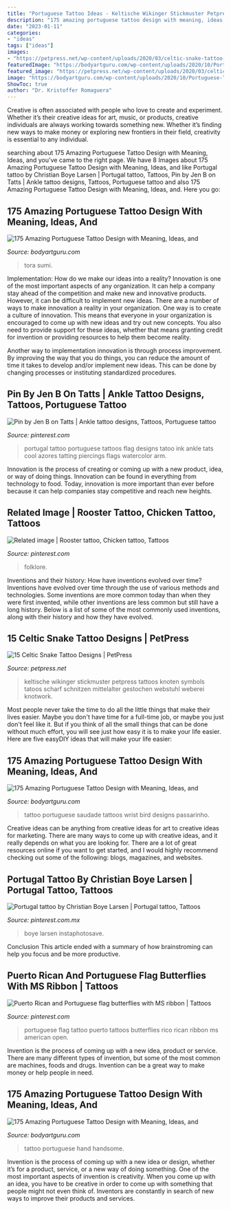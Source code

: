 ```yaml
---
title: "Portuguese Tattoo Ideas - Keltische Wikinger Stickmuster Petpress Tattoos Knoten Symbols Tatoos Scharf Schnitzen Mittelalter Gestochen Webstuhl Weberei Knotwork"
description: "175 amazing portuguese tattoo design with meaning, ideas, and"
date: "2023-01-11"
categories:
- "ideas"
tags: ["ideas"]
images:
- "https://petpress.net/wp-content/uploads/2020/03/celtic-snake-tattoo-art-design.jpg"
featuredImage: "https://bodyartguru.com/wp-content/uploads/2020/10/Portuguese-Tattoo-101.jpg"
featured_image: "https://petpress.net/wp-content/uploads/2020/03/celtic-snake-tattoo-art-design.jpg"
image: "https://bodyartguru.com/wp-content/uploads/2020/10/Portuguese-Tattoo-178.jpg"
ShowToc: true
author: "Dr. Kristoffer Romaguera"
---
```



Creative is often associated with people who love to create and experiment. Whether it’s their creative ideas for art, music, or products, creative individuals are always working towards something new. Whether it’s finding new ways to make money or exploring new frontiers in their field, creativity is essential to any individual.

	

		
searching about 175 Amazing Portuguese Tattoo Design with Meaning, Ideas, and you've came to the right page. We have 8 Images about 175 Amazing Portuguese Tattoo Design with Meaning, Ideas, and like Portugal tattoo by Christian Boye Larsen | Portugal tattoo, Tattoos, Pin by Jen B on Tatts | Ankle tattoo designs, Tattoos, Portuguese tattoo and also 175 Amazing Portuguese Tattoo Design with Meaning, Ideas, and. Here you go:
		
    
## 175 Amazing Portuguese Tattoo Design With Meaning, Ideas, And

<img loading=lazy src="https://bodyartguru.com/wp-content/uploads/2020/10/Portuguese-Tattoo-158.jpg" onerror="this.onerror=null;this.src='https://tse2.mm.bing.net/th?id=OIP.NQl6HBbNP_QUj3jHa1qoUAHaFj&amp;pid=15.1';" alt="175 Amazing Portuguese Tattoo Design with Meaning, Ideas, and">

_Source: bodyartguru.com_

>tora sumi. 

	

Implementation: How do we make our ideas into a reality?
Innovation is one of the most important aspects of any organization. It can help a company stay ahead of the competition and make new and innovative products. However, it can be difficult to implement new ideas. There are a number of ways to make innovation a reality in your organization. 
One way is to create a culture of innovation. This means that everyone in your organization is encouraged to come up with new ideas and try out new concepts. You also need to provide support for these ideas, whether that means granting credit for invention or providing resources to help them become reality. 

Another way to implementation innovation is through process improvement. By improving the way that you do things, you can reduce the amount of time it takes to develop and/or implement new ideas. This can be done by changing processes or instituting standardized procedures.

    
## Pin By Jen B On Tatts | Ankle Tattoo Designs, Tattoos, Portuguese Tattoo

<img loading=lazy src="https://i.pinimg.com/originals/13/64/20/136420f57f9aab762377947fd8e6797b.jpg" onerror="this.onerror=null;this.src='https://tse1.mm.bing.net/th?id=OIP.i3zr9mnMrZXkaD8DxZS5MAAAAA&amp;pid=15.1';" alt="Pin by Jen B on Tatts | Ankle tattoo designs, Tattoos, Portuguese tattoo">

_Source: pinterest.com_

>portugal tattoo portuguese tattoos flag designs tatoo ink ankle tats cool azores tatting piercings flags watercolor arm. 

	

Innovation is the process of creating or coming up with a new product, idea, or way of doing things. Innovation can be found in everything from technology to food. Today, innovation is more important than ever before because it can help companies stay competitive and reach new heights.

    
## Related Image | Rooster Tattoo, Chicken Tattoo, Tattoos

<img loading=lazy src="https://i.pinimg.com/originals/69/b2/29/69b229406f0e82b560db53586e566969.jpg" onerror="this.onerror=null;this.src='https://tse3.mm.bing.net/th?id=OIP.DeIiE2HrvATsC0nUGN0EFgHaHa&amp;pid=15.1';" alt="Related image | Rooster tattoo, Chicken tattoo, Tattoos">

_Source: pinterest.com_

>folklore. 

	

Inventions and their history: How have inventions evolved over time?
Inventions have evolved over time through the use of various methods and technologies. Some inventions are more common today than when they were first invented, while other inventions are less common but still have a long history. Below is a list of some of the most commonly used inventions, along with their history and how they have evolved.

    
## 15 Celtic Snake Tattoo Designs | PetPress

<img loading=lazy src="https://petpress.net/wp-content/uploads/2020/03/celtic-snake-tattoo-art-design.jpg" onerror="this.onerror=null;this.src='https://tse4.mm.bing.net/th?id=OIP.JQaMBpIL5CWTKlLcGy7tUgAAAA&amp;pid=15.1';" alt="15 Celtic Snake Tattoo Designs | PetPress">

_Source: petpress.net_

>keltische wikinger stickmuster petpress tattoos knoten symbols tatoos scharf schnitzen mittelalter gestochen webstuhl weberei knotwork. 

	

Most people never take the time to do all the little things that make their lives easier. Maybe you don't have time for a full-time job, or maybe you just don't feel like it. But if you think of all the small things that can be done without much effort, you will see just how easy it is to make your life easier. Here are five easyDIY ideas that will make your life easier: 

    
## 175 Amazing Portuguese Tattoo Design With Meaning, Ideas, And

<img loading=lazy src="https://bodyartguru.com/wp-content/uploads/2020/10/Portuguese-Tattoo-178.jpg" onerror="this.onerror=null;this.src='https://tse1.mm.bing.net/th?id=OIP.ijXPgB3ymXHIydMwS7CUCAHaFj&amp;pid=15.1';" alt="175 Amazing Portuguese Tattoo Design with Meaning, Ideas, and">

_Source: bodyartguru.com_

>tattoo portuguese saudade tattoos wrist bird designs passarinho. 

	

Creative ideas can be anything from creative ideas for art to creative ideas for marketing. There are many ways to come up with creative ideas, and it really depends on what you are looking for. There are a lot of great resources online if you want to get started, and I would highly recommend checking out some of the following: blogs, magazines, and websites.

    
## Portugal Tattoo By Christian Boye Larsen | Portugal Tattoo, Tattoos

<img loading=lazy src="https://i.pinimg.com/originals/e9/8f/62/e98f62aa8928d0b050b2b833441f636c.jpg" onerror="this.onerror=null;this.src='https://tse2.mm.bing.net/th?id=OIP.0gGhz_RELpq66nOMIfbczgHaHa&amp;pid=15.1';" alt="Portugal tattoo by Christian Boye Larsen | Portugal tattoo, Tattoos">

_Source: pinterest.com.mx_

>boye larsen instaphotosave. 

	

Conclusion
This article ended with a summary of how brainstroming can help you focus and be more productive.

    
## Puerto Rican And Portuguese Flag Butterflies With MS Ribbon | Tattoos

<img loading=lazy src="https://i.pinimg.com/736x/8c/1e/07/8c1e070a4c731620e2e0617503cf3c2a--portuguese-flag-islands.jpg" onerror="this.onerror=null;this.src='https://tse4.mm.bing.net/th?id=OIP.dwMiJk1LJmDQFkEtmQFtqgHaJ4&amp;pid=15.1';" alt="Puerto Rican and Portuguese flag butterflies with MS ribbon | Tattoos">

_Source: pinterest.com_

>portuguese flag tattoo puerto tattoos butterflies rico rican ribbon ms american open. 

	

Invention is the process of coming up with a new idea, product or service. There are many different types of invention, but some of the most common are machines, foods and drugs. Invention can be a great way to make money or help people in need.

    
## 175 Amazing Portuguese Tattoo Design With Meaning, Ideas, And

<img loading=lazy src="https://bodyartguru.com/wp-content/uploads/2020/10/Portuguese-Tattoo-101.jpg" onerror="this.onerror=null;this.src='https://tse3.mm.bing.net/th?id=OIP.bxZ77tzGNEI6P42kbNciOwAAAA&amp;pid=15.1';" alt="175 Amazing Portuguese Tattoo Design with Meaning, Ideas, and">

_Source: bodyartguru.com_

>tattoo portuguese hand handsome. 

	

Invention is the process of coming up with a new idea or design, whether it’s for a product, service, or a new way of doing something. One of the most important aspects of invention is creativity. When you come up with an idea, you have to be creative in order to come up with something that people might not even think of. Inventors are constantly in search of new ways to improve their products and services.


